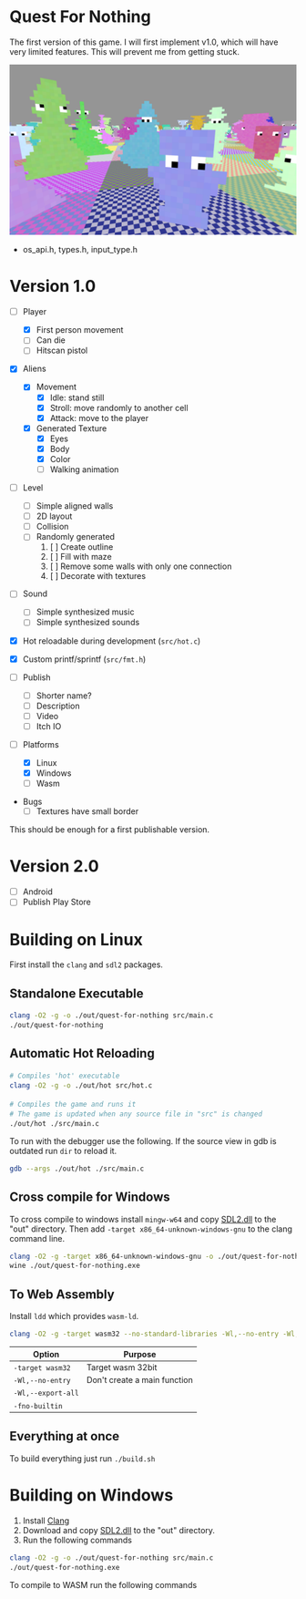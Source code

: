 # Quest For Nothing

The first version of this game. I will first implement v1.0, which will have very limited features. This will prevent me from getting stuck.

![](screenshot.png)

- os_api.h, types.h, input_type.h

# Version 1.0

- [ ] Player
  - [x] First person movement
  - [ ] Can die
  - [ ] Hitscan pistol

- [x] Aliens
  - [x] Movement
    - [x] Idle: stand still
    - [x] Stroll: move randomly to another cell
    - [x] Attack: move to the player

  - [x] Generated Texture
    - [x] Eyes
    - [x] Body
    - [x] Color
    - [ ] Walking animation

- [ ] Level
  - [ ] Simple aligned walls
  - [ ] 2D layout
  - [ ] Collision
  - [ ] Randomly generated
      1. [ ] Create outline
      2. [ ] Fill with maze
      3. [ ] Remove some walls with only one connection
      4. [ ] Decorate with textures

- [ ] Sound
  - [ ] Simple synthesized music
  - [ ] Simple synthesized sounds

- [x] Hot reloadable during development (`src/hot.c`)
- [x] Custom printf/sprintf (`src/fmt.h`)

- [ ] Publish
  - [ ] Shorter name?
  - [ ] Description
  - [ ] Video
  - [ ] Itch IO

- [ ] Platforms
  - [x] Linux
  - [x] Windows
  - [ ] Wasm

- Bugs
  - [ ] Textures have small border

This should be enough for a first publishable version.

# Version 2.0

- [ ] Android
- [ ] Publish Play Store

# Building on Linux

First install the `clang` and `sdl2` packages.

## Standalone Executable

```bash
clang -O2 -g -o ./out/quest-for-nothing src/main.c
./out/quest-for-nothing
```

## Automatic Hot Reloading

```bash
# Compiles 'hot' executable
clang -O2 -g -o ./out/hot src/hot.c

# Compiles the game and runs it
# The game is updated when any source file in "src" is changed
./out/hot ./src/main.c

```

To run with the debugger use the following. If the source view in gdb is outdated run `dir` to reload it.

```bash
gdb --args ./out/hot ./src/main.c
```

## Cross compile for Windows

To cross compile to windows install `mingw-w64` and copy [SDL2.dll](https://github.com/libsdl-org/SDL/releases/) to the "out" directory.
Then add `-target x86_64-unknown-windows-gnu` to the clang command line.

```bash
clang -O2 -g -target x86_64-unknown-windows-gnu -o ./out/quest-for-nothing.exe src/main.c
wine ./out/quest-for-nothing.exe
```


## To Web Assembly

Install `ldd` which provides `wasm-ld`.

```bash
clang -O2 -g -target wasm32 --no-standard-libraries -Wl,--no-entry -Wl,--export-all -fno-builtin -o ./out/quest-for-nothing.wasm src/main.c
```

| Option | Purpose |
| ------ | ------- |
| `-target wasm32` | Target wasm 32bit |
| `-Wl,--no-entry` | Don't create a main function |
| `-Wl,--export-all` | |
| `-fno-builtin` |  |

## Everything at once
To build everything just run `./build.sh`

# Building on Windows

1. Install [Clang](https://github.com/llvm/llvm-project/releases)
2. Download and copy [SDL2.dll](https://github.com/libsdl-org/SDL/releases/) to the "out" directory.
3. Run the following commands

```bash
clang -O2 -g -o ./out/quest-for-nothing src/main.c
./out/quest-for-nothing.exe
```

To compile to WASM run the following commands
